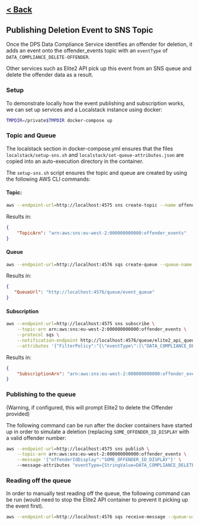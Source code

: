 [< Back](../README.md)
---
## Publishing Deletion Event to SNS Topic

Once the DPS Data Compliance Service identifies an offender for deletion, it adds 
an event onto the offender_events topic with an `eventType` of 
`DATA_COMPLIANCE_DELETE-OFFENDER`.

Other services such as Elite2 API pick up this event from an SNS queue and delete
the offender data as a result.

### Setup

To demonstrate locally how the event publishing and subscription
works, we can set up services and a Localstack instance using docker:

```bash
TMPDIR=/private$TMPDIR docker-compose up
```

### Topic and Queue
The localstack section in docker-compose.yml ensures that the files
`localstack/setup-sns.sh` and `localstack/set-queue-attributes.json`
are copied into an auto-execution directory in the container.

The `setup-sns.sh` script ensures the topic and queue are created by
using the following AWS CLI commands:

#### Topic:
```bash
aws --endpoint-url=http://localhost:4575 sns create-topic --name offender_events
```

Results in:
```json
{
    "TopicArn": "arn:aws:sns:eu-west-2:000000000000:offender_events"
}

```

#### Queue
```bash
aws --endpoint-url=http://localhost:4576 sqs create-queue --queue-name elite2_api_queue
```

Results in:
```json
{
   "QueueUrl": "http://localhost:4576/queue/event_queue"
}
```

#### Subscription
```bash
aws --endpoint-url=http://localhost:4575 sns subscribe \
    --topic-arn arn:aws:sns:eu-west-2:000000000000:offender_events \
    --protocol sqs \
    --notification-endpoint http://localhost:4576/queue/elite2_api_queue \
    --attributes '{"FilterPolicy":"{\"eventType\":[\"DATA_COMPLIANCE_DELETE-OFFENDER\"]}"}'
```

Results in:
```json
{
    "SubscriptionArn": "arn:aws:sns:eu-west-2:000000000000:offender_events:074545bd-393c-4a43-ad62-95b1809534f0"
}
```

### Publishing to the queue
(Warning, if configured, this will prompt Elite2 to delete the Offender provided)

The following command can be run after the docker containers have started up
in order to simulate a deletion (replacing `SOME_OFFENDER_ID_DISPLAY` with a
valid offender number:

```bash
aws --endpoint-url=http://localhost:4575 sns publish \
    --topic-arn arn:aws:sns:eu-west-2:000000000000:offender_events \
    --message '{"offenderIdDisplay":"SOME_OFFENDER_ID_DISPLAY"}' \ 
    --message-attributes "eventType={StringValue=DATA_COMPLIANCE_DELETE-OFFENDER,DataType=String}"
```

### Reading off the queue
In order to manually test reading off the queue, the following command
can be run (would need to stop the Elite2 API container to prevent it picking up
the event first).
```bash
aws --endpoint-url=http://localhost:4576 sqs receive-message --queue-url http://localhost:4576/queue/elite2_api_queue
```
